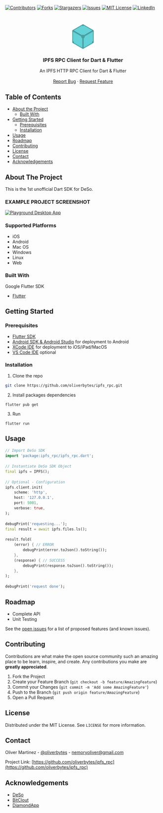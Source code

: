 <!--
*** Thanks for checking out this README Template. If you have a suggestion that would
*** make this better, please fork the repo and create a pull request or simply open
*** an issue with the tag "enhancement".
*** Thanks again! Now go create something AMAZING! :D
-->





<!-- PROJECT SHIELDS -->
<!--
*** I'm using markdown "reference style" links for readability.
*** Reference links are enclosed in brackets [ ] instead of parentheses ( ).
*** See the bottom of this document for the declaration of the reference variables
*** for contributors-url, forks-url, etc. This is an optional, concise syntax you may use.
*** https://www.markdownguide.org/basic-syntax/#reference-style-links
-->
[![Contributors][contributors-shield]][contributors-url]
[![Forks][forks-shield]][forks-url]
[![Stargazers][stars-shield]][stars-url]
[![Issues][issues-shield]][issues-url]
[![MIT License][license-shield]][license-url]
[![LinkedIn][linkedin-shield]][linkedin-url]



<!-- PROJECT LOGO -->
<br />
<p align="center">
  <a href="https://github.com/oliverbytes/ipfs_rpc">
    <img src="https://github.com/oliverbytes/ipfs_rpc/raw/master/images/logo.png" alt="Logo" width="80" height="80">
  </a>

  <h3 align="center">IPFS RPC Client for Dart & Flutter</h3>

  <p align="center">
    An IPFS HTTP RPC Client for Dart & Flutter
    <br />
    <br />
    <a href="https://github.com/oliverbytes/ipfs_rpc/issues">Report Bug</a>
    ·
    <a href="https://github.com/oliverbytes/ipfs_rpc/issues">Request Feature</a>
  </p>
</p>



<!-- TABLE OF CONTENTS -->
## Table of Contents

* [About the Project](#about-the-project)
  * [Built With](#built-with)
* [Getting Started](#getting-started)
  * [Prerequisites](#prerequisites)
  * [Installation](#installation)
* [Usage](#usage)
* [Roadmap](#roadmap)
* [Contributing](#contributing)
* [License](#license)
* [Contact](#contact)
* [Acknowledgements](#acknowledgements)


## About The Project

This is the 1st unofficial Dart SDK for DeSo. 

### EXAMPLE PROJECT SCREENSHOT

[![Playground Desktop App][screenshots-desktop]](https://github.com/oliverbytes/ipfs_rpc)

### Supported Platforms
- iOS
- Android
- Mac OS
- Windows
- Linux
- Web

### Built With
Google Flutter SDK
* [Flutter](https://flutter.dev)



<!-- GETTING STARTED -->
## Getting Started


### Prerequisites

* [Flutter SDK](https://flutter.dev)
* [Android SDK & Android Studio](https://developer.android.com/studio) for deployment to Android
* [XCode IDE](https://developer.apple.com/xcode/) for deployment to iOS/iPad/MacOS
* [VS Code IDE](https://code.visualstudio.com/) optional

### Installation

1. Clone the repo
```sh
git clone https://github.com/oliverbytes/ipfs_rpc.git
```
2. Install packages dependencies
```
flutter pub get
```
3. Run
```
flutter run
```



<!-- USAGE EXAMPLES -->
## Usage

```dart
// Import DeSo SDK
import 'package:ipfs_rpc/ipfs_rpc.dart';

// Instantiate DeSo SDK Object
final ipfs = IPFS();

// Optional - Configuration
ipfs.client.init(
    scheme: 'http',
    host: '127.0.0.1',
    port: 5001,
    verbose: true,
);

debugPrint('requesting...');
final result = await ipfs.files.ls();

result.fold(
    (error) { // ERROR
        debugPrint(error.toJson().toString());
    },
    (response) { // SUCCESS
        debugPrint(response.toJson().toString());
    },
);

debugPrint('request done');
```

<!-- ROADMAP -->
## Roadmap

* Complete API
* Unit Testing

See the [open issues](https://github.com/oliverbytes/ipfs_rpc/issues) for a list of proposed features (and known issues).



<!-- CONTRIBUTING -->
## Contributing

Contributions are what make the open source community such an amazing place to be learn, inspire, and create. Any contributions you make are **greatly appreciated**.

1. Fork the Project
2. Create your Feature Branch (`git checkout -b feature/AmazingFeature`)
3. Commit your Changes (`git commit -m 'Add some AmazingFeature'`)
4. Push to the Branch (`git push origin feature/AmazingFeature`)
5. Open a Pull Request



<!-- LICENSE -->
## License
 
Distributed under the MIT License. See `LICENSE` for more information.



<!-- CONTACT -->
## Contact

Oliver Martinez - [@oliverbytes](https://twitter.com/oliverbytes) - nemoryoliver@gmail.com

Project Link: [https://github.com/oliverbytes/ipfs_rpc](https://github.com/oliverbytes/ipfs_rpc)



<!-- ACKNOWLEDGEMENTS -->
## Acknowledgements
* [DeSo](https://deso.org)
* [BitClout](https://bitclout.com)
* [DiamondApp](https://diamondapp.com)





<!-- MARKDOWN LINKS & IMAGES -->
<!-- https://www.markdownguide.org/basic-syntax/#reference-style-links -->
[contributors-shield]: https://img.shields.io/github/contributors/oliverbytes/ipfs_rpc.svg?style=flat-square
[contributors-url]: https://github.com/oliverbytes/ipfs_rpc/graphs/contributors
[forks-shield]: https://img.shields.io/github/forks/oliverbytes/ipfs_rpc.svg?style=flat-square
[forks-url]: https://github.com/oliverbytes/ipfs_rpc/network/members
[stars-shield]: https://img.shields.io/github/stars/oliverbytes/ipfs_rpc.svg?style=flat-square
[stars-url]: https://github.com/oliverbytes/ipfs_rpc/stargazers
[issues-shield]: https://img.shields.io/github/issues/oliverbytes/ipfs_rpc.svg?style=flat-square
[issues-url]: https://github.com/oliverbytes/ipfs_rpc/issues
[license-shield]: https://img.shields.io/github/license/oliverbytes/ipfs_rpc.svg?style=flat-square
[license-url]: https://github.com/oliverbytes/ipfs_rpc/blob/master/LICENSE.txt
[linkedin-shield]: https://img.shields.io/badge/-LinkedIn-black.svg?style=flat-square&logo=linkedin&colorB=555
[linkedin-url]: https://linkedin.com/in/oliverbytes
[screenshots-desktop]: images/screenshots_desktop.png
